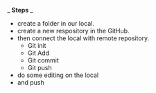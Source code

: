 **_ Steps _**

- create a folder in our local.
- create a new respository in the GitHub.
- then connect the local with remote repository.
  - Git init
  - Git Add
  - Git commit
  - Git push
- do some editing on the local
- and push
